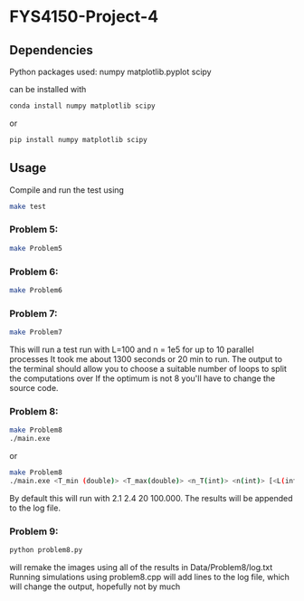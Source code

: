 # FYS4150-Project-4

## Dependencies
Python packages used:
numpy
matplotlib.pyplot
scipy

can be installed with
```bash
conda install numpy matplotlib scipy
```
or
```bash
pip install numpy matplotlib scipy
```


## Usage
Compile and run the test using
```bash
make test
```

### Problem 5:
```bash
make Problem5
```

### Problem 6:
```bash
make Problem6
```

### Problem 7:
```bash
make Problem7
```
This will run a test run with L=100 and n = 1e5 for up to 10 parallel processes
It took me about 1300 seconds or 20 min to run.
The output to the terminal should allow you to choose a suitable number of loops to split the computations over
If the optimum is not 8 you'll have to change the source code.

### Problem 8:
```bash
make Problem8
./main.exe
```
or
```bash
make Problem8
./main.exe <T_min (double)> <T_max(double)> <n_T(int)> <n(int)> [<L(int)>]
```
By default this will run with 2.1 2.4 20 100.000. The results will be appended to the log file.

### Problem 9:
```bash
python problem8.py
```
will remake the images using all of the results in Data/Problem8/log.txt
Running simulations using problem8.cpp will add lines to the log file, which will change the output, hopefully not by much